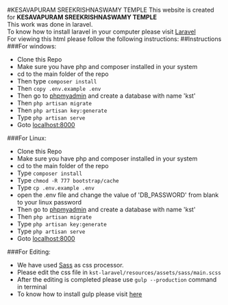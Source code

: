 #KESAVAPURAM SREEKRISHNASWAMY TEMPLE
This website is created for **KESAVAPURAM SREEKRISHNASWAMY TEMPLE**<br>
This work was done in laravel.
<br>To know how to install laravel in your computer please visit [Laravel](https://laravel.com/docs/5.3)<br>
For viewing this html please follow the following instructions:
##Instructions
###For windows:
- Clone this Repo
- Make sure you have php and composer installed in your system
- cd to the main folder of the repo
- Then type `composer install`
- Then `copy .env.example .env`
- Then go to [phpmyadmin](http://localhost/phpmyadmin/) and create a database with name 'kst'
- Then `php artisan migrate`
- Then `php artisan key:generate`
- Type `php artisan serve`
- Goto [localhost:8000](http://localhost:8000/)

###For Linux:
- Clone this Repo
- Make sure you have php and composer installed in your system
- cd to the main folder of the repo
- Type `composer install`
- Type `chmod -R 777 bootstrap/cache`
- Type `cp .env.example .env`
- open the .env file and change the value of 'DB_PASSWORD' from blank to your linux password
- Then go to [phpmyadmin](http://localhost/phpmyadmin/) and create a database with name 'kst'
- Then `php artisan migrate`
- Type `php artisan key:generate`
- Type `php artisan serve`
- Goto [localhost:8000](http://localhost:8000/)

###For Editing:
- We have used [Sass](http://sass-lang.com/) as css processor.
- Please edit the css file in `kst-laravel/resources/assets/sass/main.scss`
- After the editing is completed please use `gulp --production` command in terminal
- To know how to install gulp please visit [here](https://laravel.com/docs/5.3/elixir#installation)
